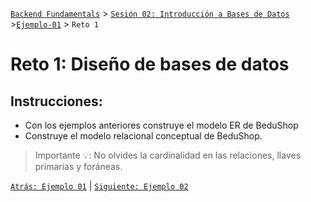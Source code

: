 [`Backend Fundamentals`](../../README.md) > [`Sesión 02: Introducción a Bases de Datos`](../README.md) >[`Ejemplo-01`](../Ejemplo-01) > `Reto 1`
	
# Reto 1: Diseño de bases de datos

## Instrucciones:


- Con los ejemplos anteriores construye el modelo ER de BeduShop
- Construye el modelo relacional conceptual de BeduShop. 


> Importante 💡: No olvides la cardinalidad en las relaciones, llaves primarias y foráneas.


[`Atrás: Ejemplo 01`](../Ejemplo-01) | [`Siguiente: Ejemplo 02`](https://github.com/beduExpert/A2-Backend-Fundamentals-2020/tree/master/Sesion-02/Ejemplo-02)
